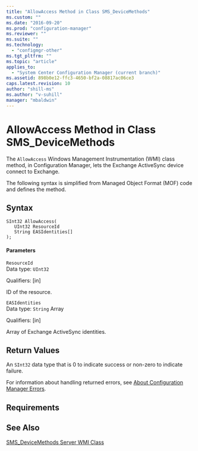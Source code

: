 ```yaml
---
title: "AllowAccess Method in Class SMS_DeviceMethods"
ms.custom: ""
ms.date: "2016-09-20"
ms.prod: "configuration-manager"
ms.reviewer: ""
ms.suite: ""
ms.technology: 
  - "configmgr-other"
ms.tgt_pltfrm: ""
ms.topic: "article"
applies_to: 
  - "System Center Configuration Manager (current branch)"
ms.assetid: 898b0e12-ffc3-4650-bf2a-08817ac06ce3
caps.latest.revision: 10
author: "shill-ms"
ms.author: "v-suhill"
manager: "mbaldwin"
---
```

# AllowAccess Method in Class SMS_DeviceMethods
The `AllowAccess` Windows Management Instrumentation (WMI) class method, in Configuration Manager, lets the Exchange ActiveSync device connect to Exchange.  
  
 The following syntax is simplified from Managed Object Format (MOF) code and defines the method.  
  
## Syntax  
  
```  
SInt32 AllowAccess(  
   UInt32 ResourceId  
   String EASIdentities[]  
);  
```  
  
#### Parameters  
 `ResourceId`  
 Data type: `UInt32`  
  
 Qualifiers: [in]  
  
 ID of the resource.  
  
 `EASIdentities`  
 Data type: `String` Array  
  
 Qualifiers: [in]  
  
 Array of Exchange ActiveSync identities.  
  
## Return Values  
 An `SInt32` data type that is 0 to indicate success or non-zero to indicate failure.  
  
 For information about handling returned errors, see [About Configuration Manager Errors](../../../develop/core/understand/about-configuration-manager-errors.md).  
  
## Requirements  
  
## See Also  
 [SMS_DeviceMethods Server WMI Class](../../../develop/reference/mdm/sms_devicemethods-server-wmi-class.md)